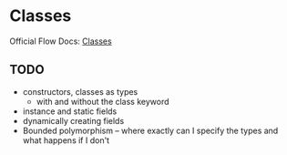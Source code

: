 # Classes

Official Flow Docs: [Classes](http://flowtype.org/docs/classes.html)

## TODO
* constructors, classes as types
  * with and without the class keyword
* instance and static fields
* dynamically creating fields
* Bounded polymorphism – where exactly can I specify the types and what happens if I don't
